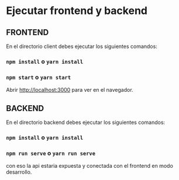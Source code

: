 # Ejecutar frontend y backend

## FRONTEND

En el directorio client debes ejecutar los siguientes comandos:
### `npm install` o `yarn install`
### `npm start` o  `yarn start`

Abrir [http://localhost:3000](http://localhost:3000) para ver en el navegador.

## BACKEND

En el directorio backend debes ejecutar los siguientes comandos:
### `npm install` o `yarn install`
### `npm run serve` o  `yarn run serve`

con eso la api estaria expuesta y conectada con el frontend en modo desarrollo.


